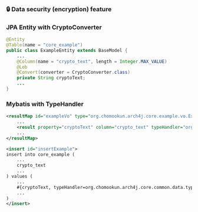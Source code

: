 ### 🔒 Data security (encryption) feature

### JPA Entity with CryptoConverter
```java
@Entity
@Table(name = "core_example")
public class ExampleEntity extends BaseModel {
    ...
    @Column(name = "crypto_text", length = Integer.MAX_VALUE)
    @Lob
    @Convert(converter = CryptoConverter.class)
    private String cryptoText;
    ...
}
```

### Mybatis with TypeHandler
```xml
<resultMap id="exampleVo" type="org.chomookun.arch4j.core.example.vo.ExampleVo">
    ...
    <result property="cryptoText" column="crypto_text" typeHandler="org.chomookun.arch4j.core.common.data.typehandler.CryptoTypeHandler"/>
    ...
</resultMap>

<insert id="insertExample">
insert into core_example (
    ...
    crypto_text
    ...
) values (
    ...
    #{cryptoText, typeHandler=org.chomookun.arch4j.core.common.data.typehandler.CryptoTypeHandler}
    ...
)
</insert>
```